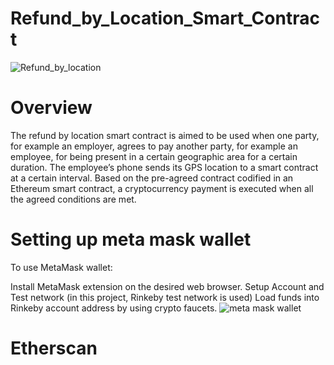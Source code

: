 # Refund_by_Location_Smart_Contract
![Refund_by_location](https://blockchainstock.blob.core.windows.net/features/43ACFB1BF23A14536172880377331A5AF3115254F291A91553738FEF6B14549F.jpg)
# Overview
The refund by location smart contract is aimed to be used when one party, for example an employer, agrees to pay another party, for example an employee, for being present in a certain geographic area for a certain duration. The employee’s phone sends its GPS location to a smart contract at a certain interval. Based on the pre-agreed contract codified in an Ethereum smart contract, a cryptocurrency payment is executed when all the agreed conditions are met.  

# Setting up meta mask wallet
To use MetaMask wallet:

Install MetaMask extension on the desired web browser.
Setup Account and Test network (in this project, Rinkeby test network is used)
Load funds into Rinkeby account address by using crypto faucets.
![meta mask wallet](https://user-images.githubusercontent.com/102953496/198850136-108ec1a1-eaa1-4bf0-b304-10cb688f43d7.png)
# Etherscan


